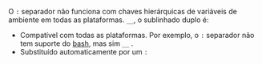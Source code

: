 O `:` separador não funciona com chaves hierárquicas de variáveis de ambiente em todas as plataformas. `__`, o sublinhado duplo é:

* Compatível com todas as plataformas. Por exemplo, o `:` separador não tem suporte do [bash](https://linuxhint.com/bash-environment-variables/), mas sim `__` .
* Substituído automaticamente por um `:`